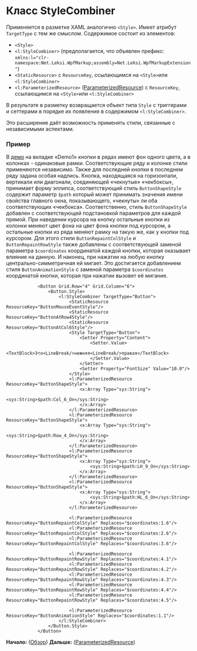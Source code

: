 # Класс StyleCombiner

Применяется в разметке XAML аналогично `<Style>`. Имеет атрибут `TargetType` с тем же смыслом. Содержимое состоит из элементов:
* `<Style>`
* `<l:StyleCombiner>` (предполагается, что объявлен префикс: `xmlns:l="clr-namespace:Net.Leksi.WpfMarkup;assembly=Net.Leksi.WpfMarkupExtension"`)
* `<StaticResource>` с `ResourceKey`, ссылающимся на `<Style>`или `<l:StyleCombiner>`
* `<l:ParameterizedResource>` ([ParameterizedResource](ParameterizedResource-ru)) с `ResourceKey`, ссылающимся на `<Style>`или `<l:StyleCombiner>` 

В результате в разметку возвращается объект типа `Style` с триггерами и сеттерами в порядке их появления в содержимом `<l:StyleCombiner>`.

Это расширение даёт возможность применять стили, связанные с независимыми аспектами. 

### Пример
В [демо](Демо) на вкладке «Demo1» кнопки в рядах имеют фон одного цвета, а в колонках - одинаковые рамки. Соответствующие ряду и колонке стили применяются независимо. Также для последней кнопки в последнем ряду задана особая надпись. Кнопка, находящаяся на горизонтали, вертикали или диагонали, соединяющей «чекнутые» «чекбоксы», принимает форму эллипса, соответствующий стиль `ButtonShapeStyle` содержит параметр `$path` который может принимать значения имени свойства главного окна, показывающего, «чекнуты» ли оба соответствующих «чекбокса». Соответственно, стиль `ButtonShapeStyle` добавлен с соответствующей подстановкой параметров для каждой прямой. При наведении курсора на кнопку остальные кнопки из колонки меняют цвет фона на цвет фона кнопки под курсором, а остальные кнопки из ряда меняют рамку на такую же, как у кнопки под курсором. Для этого стили `ButtonRepaintColStyle` и `ButtonRepaintRowStyle` также добавлены с соответствующей заменой параметра `$coordinates` координатой каждой кнопки, которая оказывает влияние на данную. И наконец, при нажатии на любую кнопку центрально-симметричная ей мигает. Это достигается добавлением стиля `ButtonAnimationStyle` с заменой параметра `$coordinates` координатой кнопки, которая при нажатии вызовет её мигание.

                <Button Grid.Row="4" Grid.Column="6">
                    <Button.Style>
                        <l:StyleCombiner TargetType="Button">
                            <StaticResource ResourceKey="ButtonMouseEventStyle"/>
                            <StaticResource ResourceKey="ButtonAtRow4Style"/>
                            <StaticResource ResourceKey="ButtonAtCol6Style"/>
                            <Style TargetType="Button">
                                <Setter Property="Content">
                                    <Setter.Value>
                                        <TextBlock>Это<LineBreak/>нижняя<LineBreak/>правая</TextBlock>
                                    </Setter.Value>
                                </Setter>
                                <Setter Property="FontSize" Value="10.0"/>
                            </Style>
                            <l:ParameterizedResource ResourceKey="ButtonShapeStyle">
                                <x:Array Type="sys:String">
                                    <sys:String>$path:Col_6_On</sys:String>
                                </x:Array>
                            </l:ParameterizedResource>
                            <l:ParameterizedResource ResourceKey="ButtonShapeStyle">
                                <x:Array Type="sys:String">
                                    <sys:String>$path:Row_4_On</sys:String>
                                </x:Array>
                            </l:ParameterizedResource>
                            <l:ParameterizedResource ResourceKey="ButtonShapeStyle">
                                <x:Array Type="sys:String">
                                    <sys:String>$path:LH_9_On</sys:String>
                                </x:Array>
                            </l:ParameterizedResource>
                            <l:ParameterizedResource ResourceKey="ButtonShapeStyle">
                                <x:Array Type="sys:String">
                                    <sys:String>$path:HL_6_On</sys:String>
                                </x:Array>
                            </l:ParameterizedResource>

                            <l:ParameterizedResource ResourceKey="ButtonRepaintColStyle" Replaces="$coordinates:1.6"/>
                            <l:ParameterizedResource ResourceKey="ButtonRepaintColStyle" Replaces="$coordinates:2.6"/>
                            <l:ParameterizedResource ResourceKey="ButtonRepaintColStyle" Replaces="$coordinates:3.6"/>

                            <l:ParameterizedResource ResourceKey="ButtonRepaintRowStyle" Replaces="$coordinates:4.1"/>
                            <l:ParameterizedResource ResourceKey="ButtonRepaintRowStyle" Replaces="$coordinates:4.2"/>
                            <l:ParameterizedResource ResourceKey="ButtonRepaintRowStyle" Replaces="$coordinates:4.3"/>
                            <l:ParameterizedResource ResourceKey="ButtonRepaintRowStyle" Replaces="$coordinates:4.4"/>
                            <l:ParameterizedResource ResourceKey="ButtonRepaintRowStyle" Replaces="$coordinates:4.5"/>

                            <l:ParameterizedResource ResourceKey="ButtonAnimationStyle" Replaces="$coordinates:1.1"/>
                        </l:StyleCombiner>
                    </Button.Style>
                </Button>

**Начало:** ([Обзор](Обзор)) **Дальше:** ([ParameterizedResource](ParameterizedResource-ru))